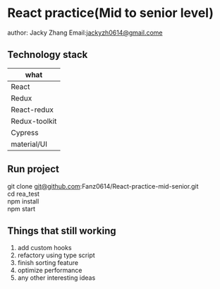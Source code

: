 React practice(Mid to senior level)
====
author: Jacky Zhang  Email:jackyzh0614@gmail.come  

Technology stack
----------

| what   |
| ---------- |
| React    | 
| Redux     |
| React-redux     | 
| Redux-toolkit     | 
| Cypress     | 
| material/UI    | 


Run project
-----------
git clone git@github.com:Fanz0614/React-practice-mid-senior.git <br>
cd rea_test <br>
npm install <br>
npm start <br>

Things that still working
---------
1. add custom hooks
2. refactory using type script
3. finish sorting feature 
4. optimize performance 
5. any other interesting ideas
